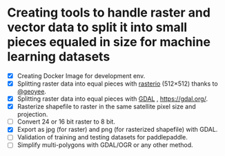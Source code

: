 # Creating tools to handle raster and vector data to split it into small pieces equaled in size for machine learning datasets

- [X] Creating Docker Image for development env.
- [x] Splitting raster data into equal pieces with [rasterio](https://github.com/rasterio/rasterio) (512×512) thanks to [@geoyee](https://github.com/geoyee).
- [x] Splitting raster data into equal pieces with [GDAL](https://github.com/OSGeo/gdal) , https://gdal.org/.
- [x] Rasterize shapefile to raster in the same satellite pixel size and projection.
- [ ] Convert 24 or 16 bit raster to 8 bit.
- [X] Export as jpg (for raster) and png (for rasterized shapefile) with GDAL.
- [ ] Validation of training and testing datasets for paddlepaddle.
- [ ] Simplify multi-polygons with GDAL/OGR or any other method.
